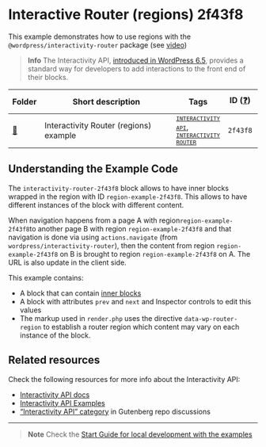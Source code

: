 # Interactive Router (regions) 2f43f8

This example demonstrates how to use regions with the `@wordpress/interactivity-router` package (see [video](https://youtu.be/ffbTQ1jv-ZA))

> **Info**
> The Interactivity API, [introduced in WordPress 6.5](https://make.wordpress.org/core/2024/02/19/merge-announcement-interactivity-api/), provides a standard way for developers to add interactions to the front end of their blocks.

<!-- Please, do not remove these @TABLE EXAMPLES BEGIN and @TABLE EXAMPLES END comments or modify the table inside. This table is automatically generated from the data at _data/examples.json and _data/tags.json -->
<!-- @TABLE EXAMPLES BEGIN -->
| Folder                                                                                                       | <span style="display: inline-block; width:250px">Short description</span> | Tags                                                                                                                                                                                                                                                                                                         | ID ([❓](https://github.com/WordPress/block-development-examples/wiki/04-Why-an-ID-for-every-example%3F "Why an ID for every example?")) | Download .zip                                                                                                                                                                                                                                                           | Live Demo                                                                                                                                                                                                                                                                                                                                                                                   |
| ------------------------------------------------------------------------------------------------------------ | ------------------------------------------------------------------------- | ------------------------------------------------------------------------------------------------------------------------------------------------------------------------------------------------------------------------------------------------------------------------------------------------------------ | --------------------------------------------------------------------------------------------------------------------------------------- | ----------------------------------------------------------------------------------------------------------------------------------------------------------------------------------------------------------------------------------------------------------------------- | ------------------------------------------------------------------------------------------------------------------------------------------------------------------------------------------------------------------------------------------------------------------------------------------------------------------------------------------------------------------------------------------- |
| [📁](https://github.com/WordPress/block-development-examples/tree/trunk/plugins/interactivity-router-2f43f8) | Interactivity Router (regions) example                                    | <small><code><a href="https://github.com/WordPress/block-development-examples/wiki/03-Tags#interactivity-api">INTERACTIVITY API</a></code></small>, <small><code><a href="https://github.com/WordPress/block-development-examples/wiki/03-Tags#interactivity-router">INTERACTIVITY ROUTER</a></code></small> | `2f43f8`                                                                                                                                | [📦](https://raw.githubusercontent.com/WordPress/block-development-examples/deploy/zips/interactivity-router-2f43f8.zip "Install the plugin using this zip and activate it. Then use the ID of the block (2f43f8) to find it and add it to a post to see it in action") | [![](https://raw.githubusercontent.com/WordPress/block-development-examples/trunk/_assets/icon-wp.svg)](https://playground.wordpress.net/?blueprint-url=https://raw.githubusercontent.com/WordPress/block-development-examples/trunk/plugins/interactivity-router-2f43f8/_playground/blueprint.json "Use the ID of the block (2f43f8) to find it and add it to a post to see it in action") |
<!-- @TABLE EXAMPLES END -->

## Understanding the Example Code

The `interactivity-router-2f43f8` block allows to have inner blocks wrapped in the region with ID `region-example-2f43f8`. This allows to have different instances of the block with different content.

When navigation happens from a page A with region`region-example-2f43f8`to another page B with region `region-example-2f43f8` and that navigation is done via using `actions.navigate` (from `wordpress/interactivity-router`), then the content from region `region-example-2f43f8` on B is brought to region `region-example-2f43f8` on A. The URL is also update in the client side.

This example contains:

-   A block that can contain [inner blocks](https://developer.wordpress.org/block-editor/how-to-guides/block-tutorial/nested-blocks-inner-blocks/)
-   A block with attributes `prev` and `next` and Inspector controls to edit this values
-   The markup used in `render.php` uses the directive `data-wp-router-region` to establish a router region which content may vary on each instance of the block.

## Related resources

Check the following resources for more info about the Interactivity API:

-   [Interactivity API docs](https://github.com/WordPress/gutenberg/tree/trunk/packages/interactivity/docs)
-   [Interactivity API Examples](https://wordpress.github.io/block-development-examples?tags=interactivity-api&operator=isAny)
-   [“Interactivity API” category](https://github.com/WordPress/gutenberg/discussions/categories/interactivity-api) in Gutenberg repo discussions

---

> **Note**
> Check the [Start Guide for local development with the examples](https://github.com/WordPress/block-development-examples/wiki/02-Examples#start-guide-for-local-development-with-the-examples)
